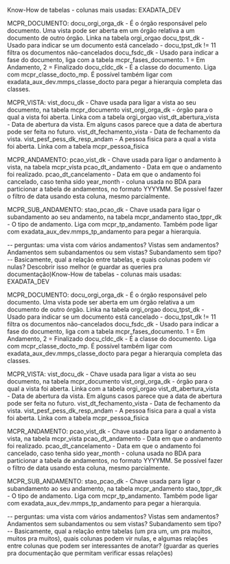 Know-How de tabelas - colunas mais usadas:
EXADATA_DEV

MCPR_DOCUMENTO:
docu_orgi_orga_dk - É o órgão responsável pelo documento. Uma vista pode ser aberta em um órgão relativa a um documento de outro órgão. Linka na tabela orgi_orgao
docu_tpst_dk - Usado para indicar se um documento está cancelado - docu_tpst_dk != 11 filtra os documentos não-cancelados
docu_fsdc_dk - Usado para indicar a fase do documento, liga com a tabela mcpr_fases_documento. 1 = Em Andamento, 2 = Finalizado
docu_cldc_dk - É a classe do documento. Liga com mcpr_classe_docto_mp. É possível também ligar com exadata_aux_dev.mmps_classe_docto para pegar a hierarquia completa das classes.

MCPR_VISTA:
vist_docu_dk - Chave usada para ligar a vista ao seu documento, na tabela mcpr_documento
vist_orgi_orga_dk - órgão para o qual a vista foi aberta. Linka com a tabela orgi_orgao
vist_dt_abertura_vista - Data de abertura da vista. Em alguns casos parece que a data de abertura pode ser feita no futuro.
vist_dt_fechamento_vista - Data de fechamento da vista.
vist_pesf_pess_dk_resp_andam - A pessoa fisica para a qual a vista foi aberta. Linka com a tabela mcpr_pessoa_fisica

MCPR_ANDAMENTO:
pcao_vist_dk - Chave usada para ligar o andamento à vista, na tabela mcpr_vista
pcao_dt_andamento - Data em que o andamento foi realizado.
pcao_dt_cancelamento - Data em que o andamento foi cancelado, caso tenha sido
year_month - coluna usada no BDA para particionar a tabela de andamentos, no formato YYYYMM. Se possível fazer o filtro de data usando esta coluna, mesmo parcialmente.

MCPR_SUB_ANDAMENTO:
stao_pcao_dk - Chave usada para ligar o subandamento ao seu andamento, na tabela mcpr_andamento
stao_tppr_dk - O tipo de andamento. Liga com mcpr_tp_andamento. Também pode ligar com exadata_aux_dev.mmps_tp_andamento para pegar a hierarquia.

-- perguntas: uma vista com vários andamentos? Vistas sem andamentos? Andamentos sem subandamentos ou sem vistas? Subandamento sem tipo?
-- Basicamente, qual a relação entre tabelas, e quais colunas podem vir nulas? Descobrir isso melhor (e guardar as queries pra documentação)Know-How de tabelas - colunas mais usadas:
EXADATA_DEV

MCPR_DOCUMENTO:
docu_orgi_orga_dk - É o órgão responsável pelo documento. Uma vista pode ser aberta em um órgão relativa a um documento de outro órgão. Linka na tabela orgi_orgao
docu_tpst_dk - Usado para indicar se um documento está cancelado - docu_tpst_dk != 11 filtra os documentos não-cancelados
docu_fsdc_dk - Usado para indicar a fase do documento, liga com a tabela mcpr_fases_documento. 1 = Em Andamento, 2 = Finalizado
docu_cldc_dk - É a classe do documento. Liga com mcpr_classe_docto_mp. É possível também ligar com exadata_aux_dev.mmps_classe_docto para pegar a hierarquia completa das classes.

MCPR_VISTA:
vist_docu_dk - Chave usada para ligar a vista ao seu documento, na tabela mcpr_documento
vist_orgi_orga_dk - órgão para o qual a vista foi aberta. Linka com a tabela orgi_orgao
vist_dt_abertura_vista - Data de abertura da vista. Em alguns casos parece que a data de abertura pode ser feita no futuro.
vist_dt_fechamento_vista - Data de fechamento da vista.
vist_pesf_pess_dk_resp_andam - A pessoa fisica para a qual a vista foi aberta. Linka com a tabela mcpr_pessoa_fisica

MCPR_ANDAMENTO:
pcao_vist_dk - Chave usada para ligar o andamento à vista, na tabela mcpr_vista
pcao_dt_andamento - Data em que o andamento foi realizado.
pcao_dt_cancelamento - Data em que o andamento foi cancelado, caso tenha sido
year_month - coluna usada no BDA para particionar a tabela de andamentos, no formato YYYYMM. Se possível fazer o filtro de data usando esta coluna, mesmo parcialmente.

MCPR_SUB_ANDAMENTO:
stao_pcao_dk - Chave usada para ligar o subandamento ao seu andamento, na tabela mcpr_andamento
stao_tppr_dk - O tipo de andamento. Liga com mcpr_tp_andamento. Também pode ligar com exadata_aux_dev.mmps_tp_andamento para pegar a hierarquia.

-- perguntas: uma vista com vários andamentos? Vistas sem andamentos? Andamentos sem subandamentos ou sem vistas? Subandamento sem tipo?
-- Basicamente, qual a relação entre tabelas (um pra um, um pra muitos, muitos pra muitos), quais colunas podem vir nulas, e algumas relações entre colunas que podem ser interessantes de anotar? (guardar as queries pra documentação que permitam verificar essas relações)
